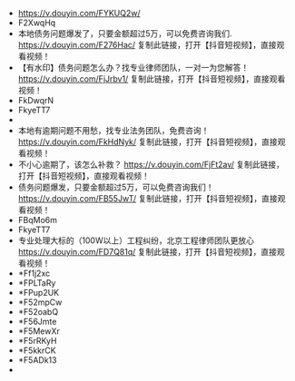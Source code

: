 - https://v.douyin.com/FYKUQ2w/
- F2XwqHq
- 本地债务问题爆发了，只要金额超过5万，可以免费咨询我们. https://v.douyin.com/F276Hac/ 复制此链接，打开【抖音短视频】，直接观看视频！
- 【有水印】债务问题怎么办？找专业律师团队，一对一为您解答！ https://v.douyin.com/FjJrbv1/ 复制此链接，打开【抖音短视频】，直接观看视频！
- FkDwqrN
- FkyeTT7
-
- 本地有逾期问题不用愁，找专业法务团队，免费咨询！ https://v.douyin.com/FkHdNyk/ 复制此链接，打开【抖音短视频】，直接观看视频！
- 不小心逾期了，该怎么补救？ https://v.douyin.com/FjFt2av/ 复制此链接，打开【抖音短视频】，直接观看视频！
- 债务问题爆发，只要金额超过5万，可以免费咨询我们！ https://v.douyin.com/FB55JwT/ 复制此链接，打开【抖音短视频】，直接观看视频！
- FBqMo6m
- FkyeTT7
- 专业处理大标的（100W以上）工程纠纷，北京工程律师团队更放心 https://v.douyin.com/FD7Q81q/ 复制此链接，打开【抖音短视频】，直接观看视频！
- *Ff1j2xc
- *FPLTaRy
- *FPup2UK
- *F52mpCw
- *F52oabQ
- *F56Jmte
- *F5MewXr
- *F5rRKyH
- *F5kkrCK
- *F5ADk13
-